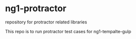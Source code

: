 # ng1-protractor
repository for protractor related libraries

This repo is to run protractor test cases for ng1-tempalte-gulp 
